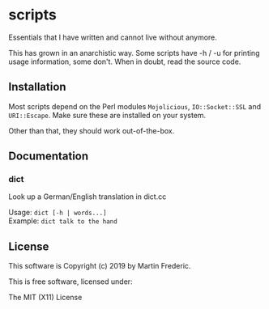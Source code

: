 # scripts

Essentials that I have written and cannot live without anymore.

This has grown in an anarchistic way. Some scripts have -h / -u for
printing usage information, some don't. When in doubt, read the source
code.

## Installation

Most scripts depend on the Perl modules `Mojolicious`, `IO::Socket::SSL`
and `URI::Escape`. Make sure these are installed on your system.

Other than that, they should work out-of-the-box.

## Documentation

### dict

Look up a German/English translation in dict.cc

Usage: `dict [-h | words...]`  
Example: `dict talk to the hand`

## License

This software is Copyright (c) 2019 by Martin Frederic.

This is free software, licensed under:

  The MIT (X11) License
